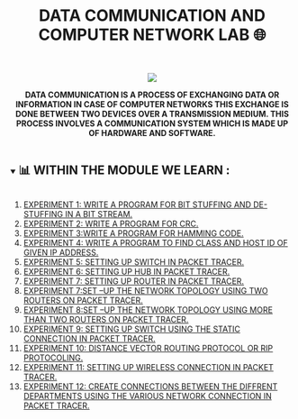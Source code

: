 <h1 align="center">DATA COMMUNICATION AND COMPUTER NETWORK LAB 🌐</h1>
<!-- PROJECT LOGO -->
<br />
<p align="center">
  <a href="https://github.com/DHANOLA/CLASS-NOTIX/tree/root/SEMESTER%204/DATA%20COMMUNICATION%20AND%20COMPUTER%20NETWORK%20LAB">
    <img src="https://media.giphy.com/media/waew7tMWAh200/giphy.gif" >
  </a>

  

  <p align="center">
  <b>DATA COMMUNICATION IS A PROCESS OF EXCHANGING DATA OR INFORMATION IN CASE OF COMPUTER NETWORKS THIS EXCHANGE IS DONE BETWEEN TWO DEVICES OVER A TRANSMISSION MEDIUM. THIS PROCESS INVOLVES A COMMUNICATION SYSTEM WHICH IS MADE UP OF HARDWARE AND SOFTWARE.</b>
    <br />
   
  </p>
</p>


<!-- TABLE OF CONTENTS -->
<details open="open">
  <summary><h2 style="display: inline-block">📊 WITHIN THE MODULE WE LEARN :</h2></summary>
  <ol>
      <li>  <a href="https://github.com/DHANOLA/CLASS-NOTIX/blob/root/SEMESTER%204/DATA%20COMMUNICATION%20AND%20COMPUTER%20NETWORK%20LAB/EXPERIMENT%201/EXPERIMENT%20NO%201.c" style="color: ">EXPERIMENT 1: WRITE A PROGRAM FOR BIT STUFFING AND DE-STUFFING IN A BIT STREAM.</a></li>
                <li><a href="https://github.com/DHANOLA/CLASS-NOTIX/tree/root/SEMESTER%204/DATA%20COMMUNICATION%20AND%20COMPUTER%20NETWORK%20LAB/EXPERIMENT%202/EXPERIMENT%20NO%202.cpp" style="color: ">EXPERIMENT 2: WRITE A PROGRAM FOR CRC. </a></li>
              <li><a href="https://github.com/DHANOLA/CLASS-NOTIX/tree/root/SEMESTER%204/DATA%20COMMUNICATION%20AND%20COMPUTER%20NETWORK%20LAB/EXPERIMENT%203/EXPERIMENT%20NO%203.c" style="color: ">EXPERIMENT 3:WRITE A PROGRAM FOR HAMMING CODE.</a></li>
              <li><a href="https://github.com/DHANOLA/CLASS-NOTIX/tree/root/SEMESTER%204/DATA%20COMMUNICATION%20AND%20COMPUTER%20NETWORK%20LAB/EXPERIMENT%204/EXPERIMENT%20NO%204.c" style="color: ">EXPERIMENT 4: WRITE A PROGRAM TO FIND CLASS AND HOST ID OF GIVEN IP ADDRESS.</a></li>
              <li><a href="https://github.com/DHANOLA/CLASS-NOTIX/tree/root/SEMESTER%204/DATA%20COMMUNICATION%20AND%20COMPUTER%20NETWORK%20LAB/EXPERIMENT%205/EXPERIMENT%20NO%205.pdf" style="color: ">EXPERIMENT 5: SETTING UP SWITCH IN PACKET TRACER.</a></li>
               <li><a href="https://github.com/DHANOLA/CLASS-NOTIX/tree/root/SEMESTER%204/DATA%20COMMUNICATION%20AND%20COMPUTER%20NETWORK%20LAB/EXPERIMENT%206/EXPERIMENT%20NO%206.pdf" style="color: ">EXPERIMENT 6: SETTING UP HUB IN PACKET TRACER.</a></li>
     <li><a href="https://github.com/DHANOLA/CLASS-NOTIX/tree/root/SEMESTER%204/DATA%20COMMUNICATION%20AND%20COMPUTER%20NETWORK%20LAB/EXPERIMENT%207/EXPERIMENT%20NO%207.pdf" style="color: ">EXPERIMENT 7: SETTING UP ROUTER IN PACKET TRACER.</a></li>
               <li><a href="https://github.com/DHANOLA/CLASS-NOTIX/tree/root/SEMESTER%204/DATA%20COMMUNICATION%20AND%20COMPUTER%20NETWORK%20LAB/EXPERIMENT%207/EXPERIMENT%20NO%207.pdf" style="color: ">EXPERIMENT 7:SET –UP THE NETWORK TOPOLOGY USING TWO ROUTERS ON PACKET TRACER.</a></li>
               <li><a href="https://github.com/DHANOLA/CLASS-NOTIX/tree/root/SEMESTER%204/DATA%20COMMUNICATION%20AND%20COMPUTER%20NETWORK%20LAB/EXPERIMENT%208/EXPERIMENT%20NO%208.pdf" style="color: ">EXPERIMENT 8:SET –UP THE NETWORK TOPOLOGY USING MORE THAN TWO ROUTERS ON PACKET TRACER.</a></li>
               <li><a href="https://github.com/DHANOLA/CLASS-NOTIX/tree/root/SEMESTER%204/DATA%20COMMUNICATION%20AND%20COMPUTER%20NETWORK%20LAB/EXPERIMENT%209/EXPERIMENT%20NO%209.pdf" style="color: ">EXPERIMENT 9: SETTING UP SWITCH USING THE STATIC CONNECTION IN PACKET TRACER.</a></li>
               <li><a href="https://github.com/DHANOLA/CLASS-NOTIX/tree/root/SEMESTER%204/DATA%20COMMUNICATION%20AND%20COMPUTER%20NETWORK%20LAB/EXPERIMENT%2010/EXPERIMENT%20NO%2010.pdf" style="color: ">EXPERIMENT 10: DISTANCE VECTOR ROUTING PROTOCOL OR RIP PROTOCOLING.</a></li>
               <li><a href="https://github.com/DHANOLA/CLASS-NOTIX/tree/root/SEMESTER%204/DATA%20COMMUNICATION%20AND%20COMPUTER%20NETWORK%20LAB/EXPERIMENT%211/EXPERIMENT%20NO%2011.pdf" style="color: ">EXPERIMENT 11: SETTING UP WIRELESS CONNECTION IN PACKET TRACER.</a></li>
               <li><a href="https://github.com/DHANOLA/CLASS-NOTIX/tree/root/SEMESTER%204/DATA%20COMMUNICATION%20AND%20COMPUTER%20NETWORK%20LAB/EXPERIMENT%2012/EXPERIMENT%20NO%2012.pdf" style="color: ">EXPERIMENT 12: CREATE CONNECTIONS BETWEEN THE DIFFRENT DEPARTMENTS USING THE VARIOUS NETWORK CONNECTION IN PACKET TRACER.</a></li>
           
          
        
  </ol>
</details>


